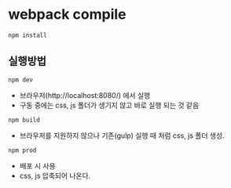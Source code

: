 # webpack compile

````
npm install
````

## 실행방법
````
npm dev
````
- 브라우저(http://localhost:8080/) 에서 실행
- 구동 중에는 css, js 폴더가 생기지 않고 바로 실행 되는 것 같음


````
npm build
````
+ 브라우저를 지원하지 않으나 기존(gulp) 실행 때 처럼 css, js 폴더 생성.


````
npm prod
````
- 배포 시 사용
- css, js 압축되어 나온다.